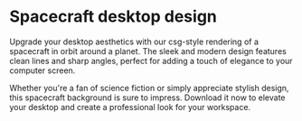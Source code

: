 <!--font:Montserrat-->

# Spacecraft desktop design

Upgrade your desktop aesthetics with our csg-style rendering of a spacecraft in orbit around a planet. The sleek and modern design features clean lines and sharp angles, perfect for adding a touch of elegance to your computer screen.

Whether you're a fan of science fiction or simply appreciate stylish design, this spacecraft background is sure to impress. Download it now to elevate your desktop and create a professional look for your workspace.

<!--

Write me markdown content of website with wallpaper:

"A csg-style rendering of a spaceship in orbit around a planet, with sharp angles and clean lines that highlight its modern and sleek design."

The header of the page should not be copy of the text but rather a real content of the website which is using this wallpaper.


---


# Spacecraft Renders for Modern and Sleek Designs

Decorate your desktop with a stunning csg-style rendering of a spaceship in orbit around a planet. The wallpaper features sharp angles and clean lines that highlight the modern and sleek design of the spacecraft.

Whether you're a sci-fi enthusiast or simply appreciate elegant design, this wallpaper is sure to impress. Download it now to add a touch of sophistication to your computer screen.


---


Heading is too long, rewrite whole content.


---


# Add a Touch of Sophistication to Your Desktop with a Modern Spacecraft Wallpaper

Looking for a sleek and modern wallpaper to decorate your desktop? Look no further than our csg-style rendering of a spacecraft in orbit around a planet. With its clean lines and sharp angles, this wallpaper highlights the elegant design of the spacecraft.

Whether you're a fan of science fiction or simply appreciate stylish design, this wallpaper is sure to impress. Download it now to give your computer screen a touch of sophistication.


---


Heading should not include word "wallpaper". The website should not be about the wallpaper itself, wallpaper is just a related background, rewrite whole content.


---


# Elevate Your Desktop Aesthetics with a Modern Spacecraft Design

Transform your desktop into a sophisticated workspace with our csg-style rendering of a spacecraft in orbit around a planet. The sleek and modern design features clean lines and sharp angles, perfect for adding a touch of elegance to your computer screen.

Whether you're a sci-fi enthusiast or simply appreciate stylish design, this spacecraft background is sure to impress. Download it now to elevate your desktop aesthetics and create a professional look for your workspace.


---


Heading is too long, rewrite whole content.


---


# Elevate Your Desktop with a Modern Spacecraft Design

Upgrade your desktop aesthetics with our csg-style rendering of a spacecraft in orbit around a planet. The sleek and modern design features clean lines and sharp angles, perfect for adding a touch of elegance to your computer screen.

Whether you're a fan of science fiction or simply appreciate stylish design, this spacecraft background is sure to impress. Download it now to elevate your desktop and create a professional look for your workspace.


---


Write me a Google font which is best fitting for the website.

Pick from the list:
- Great Vibes
- Orbitron
- Barlow Condensed
- Montserrat
- Open Sans
- Roboto
- Lato
- Lobster
- Raleway
- Playfair Display
- Alegreya
- Poppins
- Exo 2
- IBM Plex Sans
- Inter
- Dancing Script
- Futura


Write just the font name nothing else.


---


Montserrat

-->
